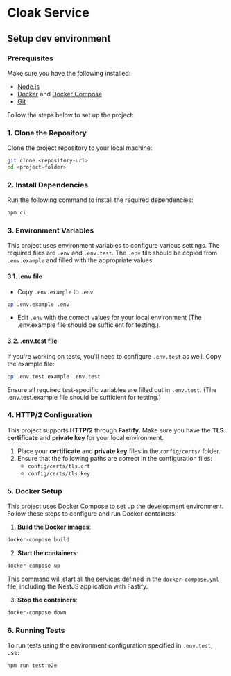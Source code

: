# Cloak Service

## Setup dev environment

### Prerequisites

Make sure you have the following installed:

- [Node.js](https://nodejs.org/)
- [Docker](https://www.docker.com/get-started) and [Docker Compose](https://docs.docker.com/compose/install/)
- [Git](https://git-scm.com/)


Follow the steps below to set up the project:

### 1. Clone the Repository

Clone the project repository to your local machine:

```bash
git clone <repository-url>
cd <project-folder>
```

### 2. Install Dependencies

Run the following command to install the required dependencies:

```bash
npm ci
```

### 3. Environment Variables

This project uses environment variables to configure various settings. The required files are `.env` and `.env.test`. The `.env` file should be copied from `.env.example` and filled with the appropriate values.

#### 3.1. .env file

- Copy `.env.example` to `.env`:

```bash
cp .env.example .env
```

- Edit `.env` with the correct values for your local environment (The .env.example file should be sufficient for testing.).

#### 3.2. .env.test file

If you're working on tests, you'll need to configure `.env.test` as well. Copy the example file:

```bash
cp .env.test.example .env.test
```

Ensure all required test-specific variables are filled out in `.env.test`. (The .env.test.example file should be sufficient for testing.)

### 4. HTTP/2 Configuration

This project supports **HTTP/2** through **Fastify**. Make sure you have the **TLS certificate** and **private key** for your local environment.

1. Place your **certificate** and **private key** files in the `config/certs/` folder.
2. Ensure that the following paths are correct in the configuration files:
   - `config/certs/tls.crt`
   - `config/certs/tls.key`

### 5. Docker Setup

This project uses Docker Compose to set up the development environment. Follow these steps to configure and run Docker containers:

1. **Build the Docker images**:

```bash
docker-compose build
```

2. **Start the containers**:

```bash
docker-compose up 
```

This command will start all the services defined in the `docker-compose.yml` file, including the NestJS application with Fastify.

3. **Stop the containers**:

```bash
docker-compose down
```

### 6. Running Tests

To run tests using the environment configuration specified in `.env.test`, use:

```bash
npm run test:e2e
```
